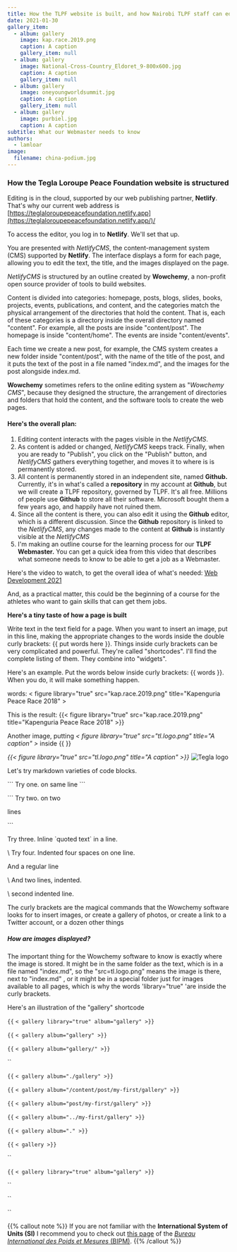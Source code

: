 ```yaml
---
title: How the TLPF website is built, and how Nairobi TLPF staff can edit it
date: 2021-01-30
gallery_item:
  - album: gallery
    image: kap.race.2019.png
    caption: A caption
    gallery_item: null
  - album: gallery
    image: National-Cross-Country_Eldoret_9-800x600.jpg
    caption: A caption
    gallery_item: null
  - album: gallery
    image: oneyoungworldsummit.jpg
    caption: A caption
    gallery_item: null
  - album: gallery
    image: purbiel.jpg
    caption: A caption
subtitle: What our Webmaster needs to know
authors:
  - lamloar
image:
  filename: china-podium.jpg
---
```

### How the **Tegla Loroupe Peace Foundation** website is structured

Editing is in the cloud, supported by our web publishing partner, **Netlify**. That's why our current web address is [https://teglaloroupepeacefoundation.netlify.app](https://teglaloroupepeacefoundation.netlify.app/)/

To access the editor, you log in to **Netlify**.  We'll set that up.

You are presented with *NetlifyCMS*, the content-management system  (CMS) supported by **Netlify**.  The interface displays a form for each page, allowing you to edit the text, the title, and the images displayed on the page.

*NetlifyCMS* is structured by an outline created by **Wowchemy**, a non-profit open source provider of tools to build websites. 

Content is divided into categories: homepage, posts, blogs, slides, books, projects, events, publications, and content, and the categories match the physical arrangement of the directories that hold the content.  That is, each of these categories is a directory inside the overall directory named "content".  For example, all the posts are inside "content/post".  The homepage is inside "content/home". The events are inside "content/events".

Each time we create a new post, for example, the CMS system creates a new folder inside "content/post", with the name of the title of the post, and it puts the text of the post in a file named "index.md", and the images for the post alongside index.md.

**Wowchemy** sometimes refers to the online editing system as "*Wowchemy CMS*", because they designed the structure, the arrangement of directories and folders that hold the content, and the software tools to create the web pages.

#### Here's the overall plan:

1. Editing content interacts with the pages visible in the *NetlifyCMS*.
2. As content is added or changed, *NetlifyCMS* keeps track. Finally, when you are ready to "Publish", you click on the "Publish" button, and *NetlifyCMS* gathers everything together, and moves it to where is is permanently stored.
3. All content is permanently stored in an independent site, named **Github.** Currently, it's in what's called a **repository** in my account at **Github**, but we will create a TLPF repository, governed by TLPF. It's all free.  Millions of people use **Github** to store all their software. Microsoft bought them a few years ago, and happily have not ruined them.
4. Since all the content is there, you can also edit it using the **Github** editor, which is a different discussion.  Since the **Github** repository is linked to the *NetlifyCMS*, any changes made to the content at **Github** is instantly visible at the *NetlifyCMS*
5. I'm making an outline course for the learning process for our **TLPF Webmaster.** You can get a quick idea from this video that describes what someone needs to know to be able to get a job as a Webmaster.

Here's the video to watch, to get the overall idea of what's needed: [Web Development 2021](https://www.youtube.com/watch?v=VfGW0Qiy2I0&ab_channel=TraversyMedia)

And, as a practical matter, this could be the beginning of a course for the athletes who want to gain skills that can get them jobs.

**Here's a tiny taste of how a page is built**

Write text in the text field for a page.  When you want to insert an image, put in this line, making the appropriate changes to the words inside the double curly brackets: {{ put words here  }}. Things  inside curly brackets can be very complicated and powerful.  They're called "shortcodes".   I'll find the complete listing of them.  They combine into "widgets". 

Here's an  example. Put the words below inside curly brackets: {{ words }}. When you do, it will make something happen.  

words: < figure library="true" src="kap.race.2019.png" title="Kapenguria Peace Race 2018" >

This  is the result: {{< figure library="true" src="kap.race.2019.png" title="Kapenguria Peace Race 2018" >}}

Another  image, putting *< figure library="true" src="tl.logo.png" title="A caption" >* inside {{ }}

*{{< figure library="true" src="tl.logo.png" title="A caption" >}}*
![Tegla logo](/tl.logo.png "Tegla Running")

<hl>

Let's try markdown varieties of code blocks.

\`\`\` Try one. on same line \`\`\`

\`\``  Try two. on two

lines

\`\``

Try three.  Inline \`quoted text\` in a line.



\    Try four.  Indented four spaces  on one line. 

And a regular line

\    And two lines, indented.

\    second indented line.



The curly brackets are the magical commands that the Wowchemy software looks for to insert images, or create a gallery of photos, or create a link to a Twitter account, or a dozen other things 

##### How are images displayed?

The important thing for the Wowchemy software to know is exactly where the image is stored. It might be in the same folder as the text, which is in a file named "index.md", so the "src=tl.logo.png" means the image is there, next to "index.md" , or it might be in a special folder just for images available to all pages, which is why the words 'library="true" 'are inside the curly brackets.

Here's an  illustration of the  "gallery" shortcode     

`{{` `< gallery library="true" album="gallery" >}}`

`{{` `< gallery album="gallery" >}}`

`{{` `< gallery album="gallery/" >}}`

``

`{{` `< gallery album="./gallery" >}}`

`{{` `< gallery album="/content/post/my-first/gallery" >}}`

`{{` `< gallery album="post/my-first/gallery" >}}`

`{{` `< gallery album="../my-first/gallery" >}}`

`{{` `< gallery album="." >}}`

`{{` `< gallery >}}`

``

`{{` `< gallery library="true" album="gallery" >}}`

``

``

``

{{% callout note %}} If you are not familiar with the **International System of Units (SI)** I recommend you to check out [this page](https://www.bipm.org/en/measurement-units/) of the [*Bureau International des Poids et Mesures* (BIPM)](https://www.bipm.org/en/about-us/). {{% /callout %}}